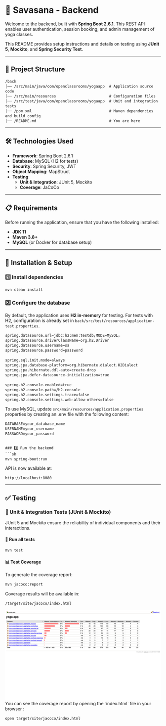 # 🧘 Savasana - Backend  

Welcome to the backend, built with **Spring Boot 2.6.1**. This REST API enables user authentication, session booking, and admin management of yoga classes.  

This README provides setup instructions and details on testing using **JUnit 5**, **Mockito**, and **Spring Security Test**.  

---

## 📂 Project Structure  

```
/back
│── /src/main/java/com/openclassrooms/yogaapp  # Application source code
│── /src/main/resources                        # Configuration files
│── /src/test/java/com/openclassrooms/yogaapp  # Unit and integration tests
│── /pom.xml                                   # Maven dependencies and build config
│── /README.md                                 # You are here
```

---

## 🛠️ Technologies Used  

- **Framework**: Spring Boot 2.6.1  
- **Database**: MySQL (H2 for tests)  
- **Security**: Spring Security, JWT  
- **Object Mapping**: MapStruct  
- **Testing**:  
  - **Unit & Integration**: JUnit 5, Mockito  
  - **Coverage**: JaCoCo  

---

## 📋 Requirements  

Before running the application, ensure that you have the following installed:  

- **JDK 11**  
- **Maven 3.8+**  
- **MySQL** (or Docker for database setup)  

---

## 🚀 Installation & Setup  

### 1️⃣ Install dependencies  
```sh
mvn clean install
```

### 2️⃣ Configure the database  

By default, the application uses **H2 in-memory** for testing. For tests with H2, configuration is already set in `back/src/test/resources/application-test.properties`.

```properties
spring.datasource.url=jdbc:h2:mem:testdb;MODE=MySQL;
spring.datasource.driverClassName=org.h2.Driver
spring.datasource.username=sa
spring.datasource.password=password

spring.sql.init.mode=always
spring.jpa.database-platform=org.hibernate.dialect.H2Dialect
spring.jpa.hibernate.ddl-auto=create-drop
spring.jpa.defer-datasource-initialization=true

spring.h2.console.enabled=true
spring.h2.console.path=/h2-console
spring.h2.console.settings.trace=false
spring.h2.console.settings.web-allow-others=false
```

To use MySQL, update `src/main/resources/application.properties` properties by creating an .env file with the following content:  

```properties
DATABASE=your_database_name
USERNAME=your_username
PASSWORD=your_password
```
```

### 3️⃣ Run the backend  
```sh
mvn spring-boot:run
```

API is now available at:  
```
http://localhost:8080
```

---

## ✅ Testing  

### 🧪 Unit & Integration Tests (JUnit & Mockito)  

JUnit 5 and Mockito ensure the reliability of individual components and their interactions.  

#### 📌 Run all tests  
```sh
mvn test
```

#### 📊 Test Coverage

To generate the coverage report:  
```sh
mvn jacoco:report
```

Coverage results will be available in:  
```
/target/site/jacoco/index.html
```

<div align="center">
  <img src="../ressources/coverage/junit_coverage.png" alt="JaCoCo Coverage Report" width="700">
</div>
You can see the coverage report by opening the `index.html` file in your browser :

```bash
open target/site/jacoco/index.html
```